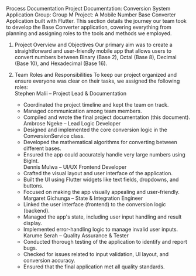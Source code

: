 Process Documentation
Project Documentation: Conversion System Application 
Group: Group M
Project: A Mobile Number Base Converter Application built with Flutter.
This section details the journey our team took to develop the Base Converter application, covering everything from planning and assigning roles to the tools and methods we employed.

1. Project Overview and Objectives 
Our primary aim was to create a straightforward and user-friendly mobile app that allows users to convert numbers between Binary (Base 2), Octal (Base 8), Decimal (Base 10), and Hexadecimal (Base 16).

2. Team Roles and Responsibilities
To keep our project organized and ensure everyone was clear on their tasks, we assigned the following roles:  
   Stephen Malii – Project Lead & Documentation  
     - Coordinated the project timeline and kept the team on track.  
     - Managed communication among team members.  
     - Compiled and wrote the final project documentation (this document).  
   Ambrose Ngeke – Lead Logic Developer
     - Designed and implemented the core conversion logic in the ConversionService class.  
     - Developed the mathematical algorithms for converting between different bases.  
     - Ensured the app could accurately handle very large numbers using BigInt.  
   Dennis Mulwa – UI/UX Frontend Developer 
     - Crafted the visual layout and user interface of the application.  
     - Built the UI using Flutter widgets like text fields, dropdowns, and buttons.  
     - Focused on making the app visually appealing and user-friendly.  
   Margaret Gichunga – State & Integration Engineer
     - Linked the user interface (frontend) to the conversion logic (backend).  
     - Managed the app's state, including user input handling and result display.  
     - Implemented error-handling logic to manage invalid user inputs.  
   Karume Serah – Quality Assurance & Tester
     - Conducted thorough testing of the application to identify and report bugs.  
     - Checked for issues related to input validation, UI layout, and conversion accuracy.  
     - Ensured that the final application met all quality standards.
